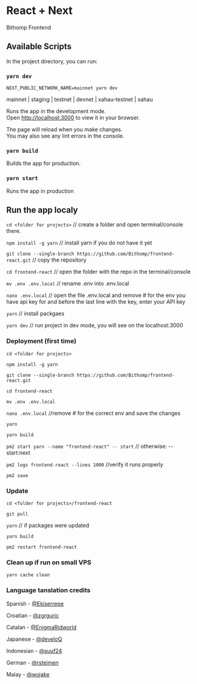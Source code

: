 # React + Next

Bithomp Frontend

## Available Scripts

In the project directory, you can run:

### `yarn dev`

`NEXT_PUBLIC_NETWORK_NAME=mainnet yarn dev`

mainnet | staging | testnet | devnet | xahau-testnet | xahau

Runs the app in the development mode.\
Open [http://localhost:3000](http://localhost:3000) to view it in your browser.

The page will reload when you make changes.\
You may also see any lint errors in the console.

### `yarn build`

Builds the app for production.

### `yarn start`

Runs the app in production

## Run the app localy

`cd <folder for projects>` // create a folder and open terminal/console there.

`npm install -g yarn` // install yarn if you do not have it yet

`git clone --single-branch https://github.com/Bithomp/frontend-react.git` // copy the repository

`cd frontend-react` // open the folder with the repo in the terminal/console

`mv .env .env.local` // rename .env into .env.local

`nano .env.local` // open the file .env.local and remove # for the env you have api key for and before the last line with the key, enter your API key

`yarn` // install packgaes

`yarn dev` // run project in dev mode, you will see on the localhost:3000 

### Deployment (first time)

`cd <folder for projects>`

`npm install -g yarn`

`git clone --single-branch https://github.com/Bithomp/frontend-react.git`

`cd frontend-react`

`mv .env .env.local`

`nano .env.local` //remove # for the correct env and save the changes

`yarn`

`yarn build`

`pm2 start yarn --name "frontend-react" -- start` // otherwise: -- start:next

`pm2 logs frontend-react --lines 1000` //verify it runs properly

`pm2 save`

### Update

`cd <folder for projects>/frontend-react`

`git pull`

`yarn` // if packages were updated

`yarn build`

`pm2 restart frontend-react`

### Clean up if run on small VPS

`yarn cache clean`

### Language tanslation credits

Spanish -  [@Ekiserrepe](https://github.com/Ekiserrepe)

Croatian - [@zgrguric](https://github.com/zgrguric)

Catalan - [@EnigmaRidworld](https://github.com/EnigmaRidworld)

Japanese - [@develoQ](https://github.com/develoQ)

Indonesian - [@suuf24](https://github.com/suuf24)

German - [@rsteimen](https://github.com/rsteimen)

Malay - [@wojake](https://github.com/wojake)
